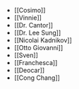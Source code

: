 - [[Cosimo]]
- [[Vinnie]]
- [[Dr. Cantor]]
- [[Dr. Lee Sung]]
- [[Nicolai Kadnikov]]
- [[Otto Giovanni]]
- [[Sven]]
- [[Franchesca]]
- [[Deocar]]
- [[Cong Chang]]